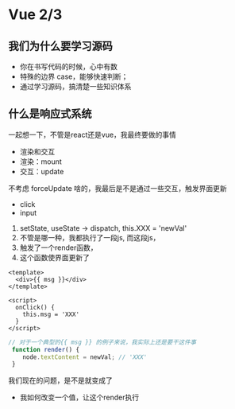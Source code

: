# Vue 2/3
## 我们为什么要学习源码
- 你在书写代码的时候，心中有数
- 特殊的边界 case，能够快速判断；
- 通过学习源码，搞清楚一些知识体系

## 什么是响应式系统
一起想一下，不管是react还是vue，我最终要做的事情
- 渲染和交互
 - 渲染：mount
 - 交互：update

不考虑 forceUpdate 啥的，我最后是不是通过一些交互，触发界面更新
- click
- input

1. setState, useState -> dispatch, this.XXX = 'newVal'
2. 不管是哪一种，我都执行了一段js, 而这段js，
3. 触发了一个render函数，
4. 这个函数使界面更新了

```vue
<template>
  <div>{{ msg }}</div>
</template>

<script>
  onClick() {
    this.msg = 'XXX'
  }
</script>
```

```js
// 对于一个典型的{{ msg }} 的例子来说，我实际上还是要干这件事
 function render() {
    node.textContent = newVal; // 'XXX'
 }
```

我们现在的问题，是不是就变成了
- 我如何改变一个值，让这个render执行
